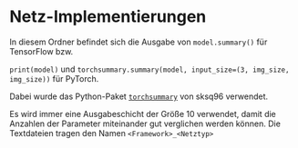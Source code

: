 # Netz-Implementierungen

In diesem Ordner befindet sich die Ausgabe von `model.summary()` für TensorFlow bzw. 

`print(model)` und `torchsummary.summary(model, input_size=(3, img_size, img_size))` für PyTorch.

Dabei wurde das Python-Paket [`torchsummary`](https://github.com/sksq96/pytorch-summary) von sksq96 verwendet.

Es wird immer eine Ausgabeschicht der Größe 10 verwendet, damit die Anzahlen der Parameter miteinander gut verglichen werden können.
Die Textdateien tragen den Namen `<Framework>_<Netztyp>`
